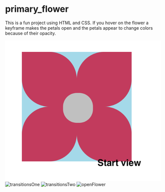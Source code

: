 # primary_flower
This is a fun project using HTML and CSS. 
If you hover on the flower a keyframe makes the petals open and the petals appear to change colors because of their opacity. 

![flower](images/startView.png)
![transitionsOne](wireFrames/ERD:DataPlanning.jpg)
![transitionsTwo](wireFrames/ERD:DataPlanning.jpg)
![openFlower](wireFrames/ERD:DataPlanning.jpg)
